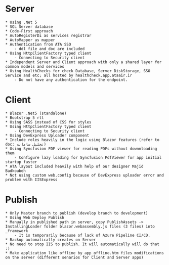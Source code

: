 ﻿# Server
	* Using .Net 5
	* SQL Server database
	* Code-First approach
	* AutoRegisterDi as services registrar
	* AutoMapper as mapper
	* Authentication from ATA SSO 
		- ddl file and doc are included 
	* Using HttpClientFactory typed client
		- Connecting to Security client
	* Independent Server and Client approach with only a shared layer for common models and services 
	* Using HealthChecks for check Database, Server DiskStorage, SSO Service and etc; all hosted by healthcheck.app.ataair.ir
		- Do not have any authentication for the endpoint.

# Client
	* Blazor .Net5 (standalone)
	* Bootstrap 5 rtl
	* Using SASS instead of CSS for styles
	* Using HttpClientFactory typed client
		- Connecting to Security client
	* Using DevExpress Uploader component 
	* Include roles heavily in the logic using Blazor features (refer to doc: تحلیل سامانه)
	* Using Syncfusion PDF viewer for reading PDFs without downnloading them
		- Configure lazy loading for Syncfusion PdfViewer for app initial startup faster
	* ATA layout included heavily with help of our designer Majid Badkoubeh
	* Not using custom web.config because of DevExpress uploader error and problem with IISExpress

# Publish
	* Only Master branch to publish (develop branch to development)
	* Using Web Deploy Publish 
	* Manually in published path in server, copy PublishAssets -> InstallingLoader folder blazor.webassembly.js files (3 files) into _framework 
		- It is temporarily because of lack of Azure Pipeline CI/CD. 
	* Backup automatically creates on Server
	* No need to stop IIS to publish. It will automatically will do that :)
	* Make application like offline by app_offline.htm files modifications on the server (different senarios for Client and Server apps)
